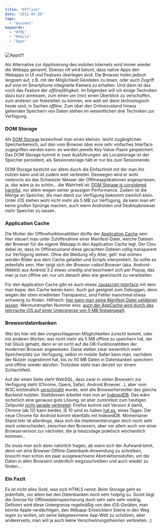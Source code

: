 ```yaml
---
title: "Offline"
date: "2012-03-20"
tags:
  - "Gecodet"
keywords:
  - "HTML"
  - "Mobile"
  - "Apps"
---
```


![Apps!!!](/images/codecandies/folien_boot.png)

Als Alternative zur _Apptisierung_ des mobilen Internets wird immer wieder die Webapp genannt. Ebenso oft wird betont, dass native Apps den Webapps in UI und Features überlegen sind. Die Browser holen jedoch langsam auf, z.B. mit der Möglichkeit Geodaten zu lesen, oder auch Zugriff auf eine im Smartphone integrierte Kamera zu erhalten. Und dann ist das noch das Feature der _offlinefähigkeit_. Im folgenden will ich einige Techniken dazu kurz anreissen, zum einen um (mir) einen Überblick zu verschaffen, zum anderen um feststellen zu können, wie weit wir denn technologisch heute sind, in Sachen _offline_. Zum über den Onlinezustand hinaus gehenden Speichern von Daten stehen im wesentlichen drei Techniken zur Verfügung.

### DOM Storage

Als [DOM Storage](https://developer.mozilla.org/en/DOM/Storage) bezeichnet man einen kleinen, leicht zugänglichen Speicherbereich, auf den vom Browser über eine sehr einfaches Interface zugegriffen werden kann: es werden jeweils Key-Value-Paare gespeichert. Das DOM Storage kommt in zwei Ausführungen: als Localstorage ist der Speicher persistent, als Sessionstorage hält er nur bis zum Sessionende.

DOM Storage besticht vor allem durch die Einfachheit mit der man ihn nutzen kann und ist zudem weit verbreitet. Deswegen wird er wohl vielerorts als das Schweizer Messer der Offlineapplikationen angespriesen; ja, das wäre ja zu schön… die Wahrheit ist: [DOM Storage is considered harmful](http://hacks.mozilla.org/2012/03/there-is-no-simple-solution-for-local-storage/), vor allem wegen seiner grausigen Performance. Zudem ist die Menge an Speicher, die man damit zur Verfügung bekommt ziemlich klein. Unter iOS stehen wohl nicht mehr als 5 MB zur Verfügung, da kann man eh' keine großen Sprünge machen, auch wenn Androiden und Desktopbrowser mehr Speicher zu lassen.

### Application Cache

Die Mutter der Offlinefunktionalitäten dürfte der [Application Cache](http://diveintohtml5.info/offline.html) sein. Hier steuert man unter Zuhilfenahme einer Manifest-Datei, welche Dateien der Browser für die eigene Webapp in den Application Cache legt. Der Clou dabei ist, dass im Offlinezustand diese gecachten Dateien völlig transparent zur Verfügung stehen. Ohne die Meldung »Ey Alter, geh' mal online« werden Bilder aus dem Cache geladen und Scripts interpretiert. So sollte es jedenfalls sein. Hier zeigt sich der _Browser called Browser_ (aka. Android-Webkit) aus Android 3.2 etwas unwillig und beschwert sich per Popup, das man ja nun offline sei, nur um danach alles wie gewünscht zu verarbeiten.

Für den Application Cache gibt es auch etwas [Javascript-Interface](https://developer.apple.com/library/safari/#documentation/iPhone/Conceptual/SafariJSDatabaseGuide/OfflineApplicationCache/OfflineApplicationCache.html#//apple_ref/doc/uid/TP40007256-CH7-SW5) mit dem man bspw. den Cache leeren kann. Auch gut geeignet zum Debuggen, denn wegen der oben erwähnten Transparenz, sind Fehler manchmal etwas schwierig zu finden. Hilfreich: [hier kann man seine Manifest-Datei validieren lassen](http://manifest-validator.com/). Wermutstropfen Nummer eins: [auch der AppCache wird durch das störrische iOS auf einer Untergrenze von 5 MB festgenagelt](http://techblog.viewbook.com/2011/02/mobile-safari-offline-application-cache-limit/).

### Browserdatenbanken

Wer bis hier mit den vorgeschlagenen Möglichkeiten zurecht kommt, oder mit anderen Worten: wer nicht mehr als 5 MB offline zu speichern hat, der hat Glück gehabt, denn er ist nicht auf die DB-Funktionalitäten der modernen Browser angewiesen. Diese stellen zwar wesentlich mehr Speicherplatz zur Verfügung, selbst im mobile Safari kann man, nachdem der Nutzer zugestimmt hat, bis zu 50 MB Daten in Datenbanken speichern und offline wieder abrufen. Trotzdem steht man derzeit vor einem Schlachtfeld.

Auf der einen Seite steht WebSQL, dass zwar in vielen Browsern zur Verfügung steht (Chrome, Opera, Safari, Android Browser…), aber vom W3C letztendlich [verschmäht](http://www.w3.org/TR/webdatabase/) wurde, weil alle Browserhersteller das gleiche Backend nutzten. Stattdessen arbeitet man nun an [IndexedDB](https://developer.mozilla.org/en/IndexedDB). Das wäre sicherlich eine genauso gute Lösung, ist aber zumindest zum heutigen Zeitpunkt [nicht gerade verbreitet](http://caniuse.com/#feat=indexeddb): Firefox kommt seit Version 4 damit, Chrome (ab 12) kann beides, IE 10 wird es haben [hat es](http://blogs.msdn.com/b/ie/archive/2012/03/21/indexeddb-updates-for-ie10-and-metro-style-apps.aspx), eines Tages. Der neue Chrome für Android kommt ebenfalls mit IndexedDB. Momentaner Stand hier ist allerdings, dass sich die Implementierungen doch noch sehr stark unterscheiden, zwischen den Browsern, aber vor allem auch von einer Browserversion zur nächsten, die ja heutzutage praktisch wöchentlich kommen…

Da muss man sich dann natürlich fragen, ab wann sich der Aufwand lohnt, denn um eine Browser-Offline-Datenbank-Anwendung zu schreiben, braucht man schon ein paar ausgewachsene Abstraktionsstufen, um die Daten in allen Browsern ordentlich wegzuschreiben und auch wieder zu finden…

### Ein Fazit

Es ist nicht alles Gold, was sich HTML5 nennt. Beim Storage geht es jedenfalls, vor allem bei den Datenbanken noch sehr holprig zu. Somit liegt die Grenze für Offlinedatenspeicherung doch sehr sehr sehr niedrig. Definiert wird diese Untergrenze regelmäßig von den iOS-Geräten, man könnte Apple verdächtigen, den Webapp-Entwicklern Steine in den Weg legen zu wollen, um seine liebgewonnene App-Welt zu schützen, aber andererseits, man will ja auch keine Verschwörungstheorien verbreiten. ;)
